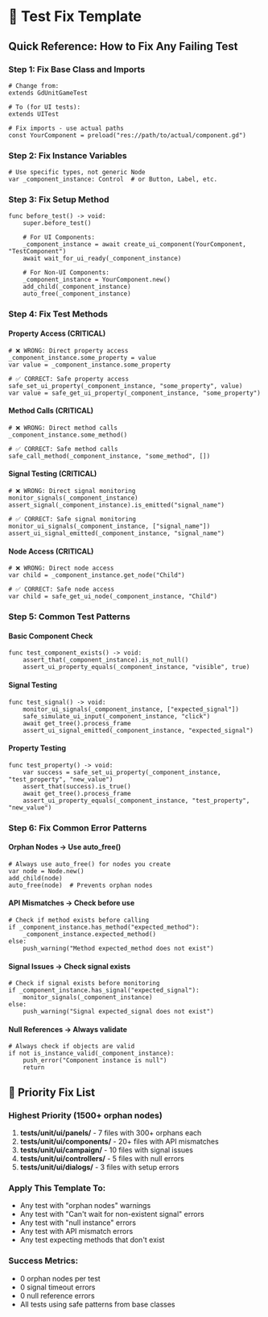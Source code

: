 # 🔧 Test Fix Template

## Quick Reference: How to Fix Any Failing Test

### **Step 1: Fix Base Class and Imports**
```gdscript
# Change from:
extends GdUnitGameTest

# To (for UI tests):
extends UITest

# Fix imports - use actual paths
const YourComponent = preload("res://path/to/actual/component.gd")
```

### **Step 2: Fix Instance Variables**
```gdscript
# Use specific types, not generic Node
var _component_instance: Control  # or Button, Label, etc.
```

### **Step 3: Fix Setup Method**
```gdscript
func before_test() -> void:
	super.before_test()
	
	# For UI Components:
	_component_instance = await create_ui_component(YourComponent, "TestComponent")
	await wait_for_ui_ready(_component_instance)
	
	# For Non-UI Components:
	_component_instance = YourComponent.new()
	add_child(_component_instance)
	auto_free(_component_instance)
```

### **Step 4: Fix Test Methods**

#### **Property Access (CRITICAL)**
```gdscript
# ❌ WRONG: Direct property access
_component_instance.some_property = value
var value = _component_instance.some_property

# ✅ CORRECT: Safe property access
safe_set_ui_property(_component_instance, "some_property", value)
var value = safe_get_ui_property(_component_instance, "some_property")
```

#### **Method Calls (CRITICAL)**
```gdscript
# ❌ WRONG: Direct method calls
_component_instance.some_method()

# ✅ CORRECT: Safe method calls
safe_call_method(_component_instance, "some_method", [])
```

#### **Signal Testing (CRITICAL)**
```gdscript
# ❌ WRONG: Direct signal monitoring
monitor_signals(_component_instance)
assert_signal(_component_instance).is_emitted("signal_name")

# ✅ CORRECT: Safe signal monitoring
monitor_ui_signals(_component_instance, ["signal_name"])
assert_ui_signal_emitted(_component_instance, "signal_name")
```

#### **Node Access (CRITICAL)**
```gdscript
# ❌ WRONG: Direct node access
var child = _component_instance.get_node("Child")

# ✅ CORRECT: Safe node access
var child = safe_get_ui_node(_component_instance, "Child")
```

### **Step 5: Common Test Patterns**

#### **Basic Component Check**
```gdscript
func test_component_exists() -> void:
	assert_that(_component_instance).is_not_null()
	assert_ui_property_equals(_component_instance, "visible", true)
```

#### **Signal Testing**
```gdscript
func test_signal() -> void:
	monitor_ui_signals(_component_instance, ["expected_signal"])
	safe_simulate_ui_input(_component_instance, "click")
	await get_tree().process_frame
	assert_ui_signal_emitted(_component_instance, "expected_signal")
```

#### **Property Testing**
```gdscript
func test_property() -> void:
	var success = safe_set_ui_property(_component_instance, "test_property", "new_value")
	assert_that(success).is_true()
	await get_tree().process_frame
	assert_ui_property_equals(_component_instance, "test_property", "new_value")
```

### **Step 6: Fix Common Error Patterns**

#### **Orphan Nodes → Use auto_free()**
```gdscript
# Always use auto_free() for nodes you create
var node = Node.new()
add_child(node)
auto_free(node)  # Prevents orphan nodes
```

#### **API Mismatches → Check before use**
```gdscript
# Check if method exists before calling
if _component_instance.has_method("expected_method"):
	_component_instance.expected_method()
else:
	push_warning("Method expected_method does not exist")
```

#### **Signal Issues → Check signal exists**
```gdscript
# Check if signal exists before monitoring
if _component_instance.has_signal("expected_signal"):
	monitor_signals(_component_instance)
else:
	push_warning("Signal expected_signal does not exist")
```

#### **Null References → Always validate**
```gdscript
# Always check if objects are valid
if not is_instance_valid(_component_instance):
	push_error("Component instance is null")
	return
```

## 🎯 **Priority Fix List**

### **Highest Priority (1500+ orphan nodes)**
1. **tests/unit/ui/panels/** - 7 files with 300+ orphans each
2. **tests/unit/ui/components/** - 20+ files with API mismatches
3. **tests/unit/ui/campaign/** - 10 files with signal issues
4. **tests/unit/ui/controllers/** - 5 files with null errors
5. **tests/unit/ui/dialogs/** - 3 files with setup errors

### **Apply This Template To:**
- Any test with "orphan nodes" warnings
- Any test with "Can't wait for non-existent signal" errors  
- Any test with "null instance" errors
- Any test with API mismatch errors
- Any test expecting methods that don't exist

### **Success Metrics:**
- 0 orphan nodes per test
- 0 signal timeout errors
- 0 null reference errors
- All tests using safe patterns from base classes 